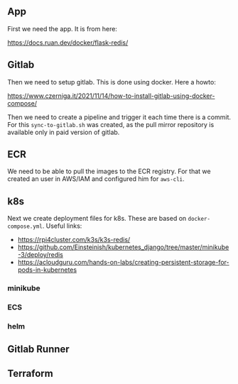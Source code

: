 ## App

First we need the app. It is from here:

https://docs.ruan.dev/docker/flask-redis/

## Gitlab

Then we need to setup gitlab. This is done using docker. Here a howto:

https://www.czerniga.it/2021/11/14/how-to-install-gitlab-using-docker-compose/

Then we need to create a pipeline and trigger it each time there is a commit. For this `sync-to-gitlab.sh` was created, as the pull mirror repository is available only in paid version of gitlab.

## ECR

We need to be able to pull the images to the ECR registry. For that we created an user in AWS/IAM and configured him for `aws-cli`.


## k8s

Next we create deployment files for k8s. These are based on `docker-compose.yml`. Useful links:

* https://rpi4cluster.com/k3s/k3s-redis/
* https://github.com/Einsteinish/kubernetes_django/tree/master/minikube-3/deploy/redis
* https://acloudguru.com/hands-on-labs/creating-persistent-storage-for-pods-in-kubernetes

### minikube

### ECS

### helm


## Gitlab Runner

## Terraform